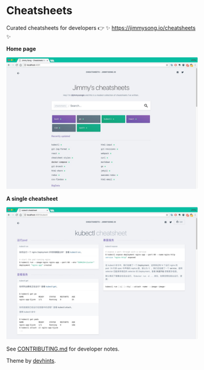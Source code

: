 # Cheatsheets

Curated cheatsheets for developers 👉 ✨ https://jimmysong.io/cheatsheets ✨

**Home page**

![Home Page](_docs/images/home-page.jpg)

**A single cheatsheet**

![screenshot](_docs/images/screenshot.jpg)

See [CONTRIBUTING.md](CONTRIBUTING.md) for developer notes.

Theme by [devhints](https://devhints.io).